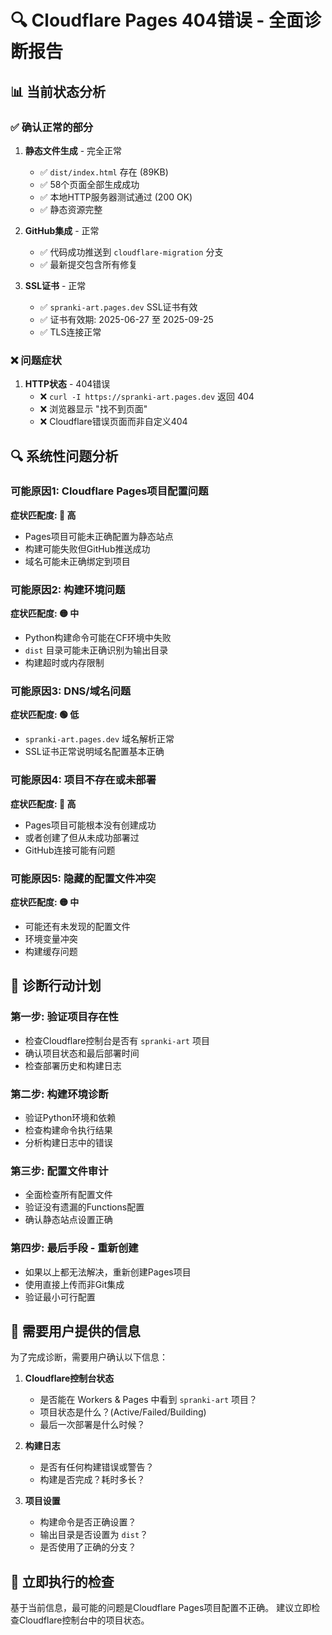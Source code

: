 # 🔍 Cloudflare Pages 404错误 - 全面诊断报告

## 📊 当前状态分析

### ✅ 确认正常的部分
1. **静态文件生成** - 完全正常
   - ✅ `dist/index.html` 存在 (89KB)
   - ✅ 58个页面全部生成成功
   - ✅ 本地HTTP服务器测试通过 (200 OK)
   - ✅ 静态资源完整

2. **GitHub集成** - 正常
   - ✅ 代码成功推送到 `cloudflare-migration` 分支
   - ✅ 最新提交包含所有修复

3. **SSL证书** - 正常
   - ✅ `spranki-art.pages.dev` SSL证书有效
   - ✅ 证书有效期: 2025-06-27 至 2025-09-25
   - ✅ TLS连接正常

### ❌ 问题症状
1. **HTTP状态** - 404错误
   - ❌ `curl -I https://spranki-art.pages.dev` 返回 404
   - ❌ 浏览器显示 "找不到页面"
   - ❌ Cloudflare错误页面而非自定义404

## 🔍 系统性问题分析

### 可能原因1: Cloudflare Pages项目配置问题
**症状匹配度: 🔴 高**
- Pages项目可能未正确配置为静态站点
- 构建可能失败但GitHub推送成功
- 域名可能未正确绑定到项目

### 可能原因2: 构建环境问题
**症状匹配度: 🟡 中**
- Python构建命令可能在CF环境中失败
- `dist` 目录可能未正确识别为输出目录
- 构建超时或内存限制

### 可能原因3: DNS/域名问题
**症状匹配度: 🟢 低**
- `spranki-art.pages.dev` 域名解析正常
- SSL证书正常说明域名配置基本正确

### 可能原因4: 项目不存在或未部署
**症状匹配度: 🔴 高**
- Pages项目可能根本没有创建成功
- 或者创建了但从未成功部署过
- GitHub连接可能有问题

### 可能原因5: 隐藏的配置文件冲突
**症状匹配度: 🟡 中**
- 可能还有未发现的配置文件
- 环境变量冲突
- 构建缓存问题

## 🎯 诊断行动计划

### 第一步: 验证项目存在性
- 检查Cloudflare控制台是否有 `spranki-art` 项目
- 确认项目状态和最后部署时间
- 检查部署历史和构建日志

### 第二步: 构建环境诊断
- 验证Python环境和依赖
- 检查构建命令执行结果
- 分析构建日志中的错误

### 第三步: 配置文件审计
- 全面检查所有配置文件
- 验证没有遗漏的Functions配置
- 确认静态站点设置正确

### 第四步: 最后手段 - 重新创建
- 如果以上都无法解决，重新创建Pages项目
- 使用直接上传而非Git集成
- 验证最小可行配置

## 📝 需要用户提供的信息

为了完成诊断，需要用户确认以下信息：

1. **Cloudflare控制台状态**
   - 是否能在 Workers & Pages 中看到 `spranki-art` 项目？
   - 项目状态是什么？(Active/Failed/Building)
   - 最后一次部署是什么时候？

2. **构建日志**
   - 是否有任何构建错误或警告？
   - 构建是否完成？耗时多长？

3. **项目设置**
   - 构建命令是否正确设置？
   - 输出目录是否设置为 `dist`？
   - 是否使用了正确的分支？

## 🚀 立即执行的检查

基于当前信息，最可能的问题是Cloudflare Pages项目配置不正确。
建议立即检查Cloudflare控制台中的项目状态。 